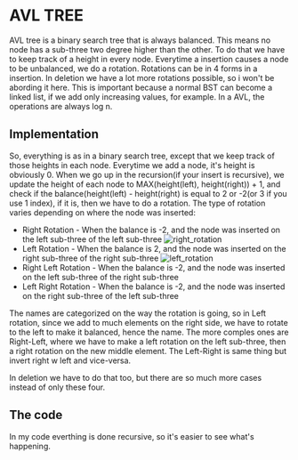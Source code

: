 # AVL TREE
AVL tree is a binary search tree that is always balanced. This means no node has a sub-three two degree higher than the other. To do that we have to keep track of a height in every node. Everytime a insertion causes a node to be unbalanced, we do a rotation. Rotations can be in 4 forms in a insertion. In deletion we have a lot more rotations possible, so i won't be abording it here.
This is important because a normal BST can become a linked list, if we add only increasing values, for example. In a AVL, the operations are always log n.

## Implementation
So, everything is as in a binary search tree, except that we keep track of those heights in each node. Everytime we add a node, it's height is obviously 0. When we go up in the recursion(if your insert is recursive), we update the height of each node to MAX(height(left), height(right)) + 1, and check if the balance(height(left) - height(right) is equal to 2 or -2(or 3 if you use 1 index), if it is, then we have to do a rotation. The type of rotation varies depending on where the node was inserted:

*	Right Rotation - When the balance is -2, and the node was inserted on the left sub-three of the left sub-three
![right_rotation](https://www.tutorialspoint.com/data_structures_algorithms/images/avl_right_rotation.jpg)
*	Left Rotation - When the balance is 2, and the node was inserted on the right sub-three of the right sub-three
![left_rotation](https://www.tutorialspoint.com/data_structures_algorithms/images/avl_left_rotation.jpg)
*	Right Left Rotation - When the balance is -2, and the node was inserted on the left sub-three of the right sub-three
*	Left Right Rotation - When the balance is -2, and the node was inserted on the right sub-three of the left sub-three

The names are categorized on the way the rotation is going, so in Left rotation, since we add to much elements on the right side, we have to rotate to the left to make it balanced, hence the name.
The more comples ones are Right-Left, where we have to make a left rotation on the left sub-three, then a right rotation on the new middle element.
The Left-Right is same thing but invert right w left and vice-versa.

In deletion we have to do that too, but there are so much more cases instead of only these four.

## The code
In my code everthing is done recursive, so it's easier to see what's happening.

